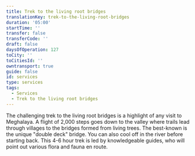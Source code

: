 ```yaml
---
title: Trek to the living root bridges
translationKey: trek-to-the-living-root-bridges
duration: '05:00'
startTime: ''
transfer: false
transferCode: ''
draft: false
daysOfOperation: 127
toCity: ''
toCitiesId: ''
owntransport: true
guide: false
id: services
type: services
tags:
  - Services
  - Trek to the living root bridges
---
```

The challenging trek to the living root bridges is a highlight of any visit to Meghalaya. A flight of 2,000 steps goes down to the valley where trails lead through villages to the bridges formed from living trees. The best-known is the unique "double deck" bridge. You can also cool off in the river before starting back. This 4-6 hour trek is led by knowledgeable guides, who will point out various flora and fauna en route.